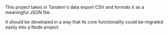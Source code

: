 This project takes in Tandem's data export CSV and formats it as a meaningful JSON file.

It should be developed in a way that its core functionality could be migrated easily into a Node project.
